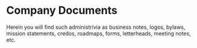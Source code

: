 # Company Documents

Herein you will find such administrivia as business notes, logos,
bylaws, mission statements, credos, roadmaps, forms, letterheads,
meeting notes, etc.
